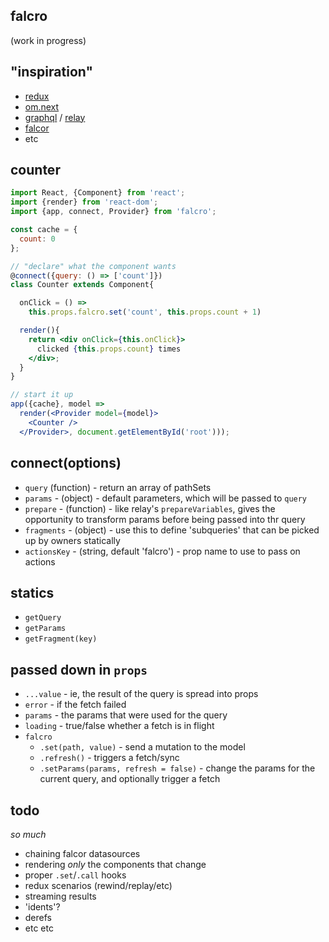 falcro
---

(work in progress)

"inspiration"
---

- [redux](https://rackt.github.io/redux/)
- [om.next](https://github.com/omcljs/om/)
- [graphql](https://facebook.github.io/graphql/) / [relay](https://facebook.github.io/relay)
- [falcor](https://netflix.github.io/falcor)
- etc


counter
---

```jsx
import React, {Component} from 'react';
import {render} from 'react-dom';
import {app, connect, Provider} from 'falcro';

const cache = {
  count: 0
};

// "declare" what the component wants
@connect({query: () => ['count']})
class Counter extends Component{

  onClick = () =>
    this.props.falcro.set('count', this.props.count + 1)

  render(){
    return <div onClick={this.onClick}>
      clicked {this.props.count} times
    </div>;
  }
}

// start it up
app({cache}, model =>
  render(<Provider model={model}>
    <Counter />
  </Provider>, document.getElementById('root')));
```

connect(options)
---

- `query` (function) - return an array of pathSets
- `params` - (object) - default parameters, which will be passed to `query`
- `prepare` - (function) - like relay's `prepareVariables`, gives the opportunity to transform params before being passed into thr query
- `fragments` - (object) - use this to define 'subqueries' that can be picked up by owners statically
- `actionsKey` - (string, default 'falcro') - prop name to use to pass on actions

statics
---

- `getQuery`
- `getParams`
- `getFragment(key)`

passed down in `props`
---

- `...value` - ie, the result of the query is spread into props
- `error` - if the fetch failed
- `params` - the params that were used for the query
- `loading` - true/false whether a fetch is in flight
- `falcro`
  - `.set(path, value)` - send a mutation to the model
  - `.refresh()` - triggers a fetch/sync
  - `.setParams(params, refresh = false)` - change the params for the current query, and optionally trigger a fetch



todo
---

*so much*

- chaining falcor datasources
- rendering *only* the components that change
- proper `.set`/`.call` hooks
- redux scenarios (rewind/replay/etc)
- streaming results
- 'idents'?
- derefs
- etc etc




